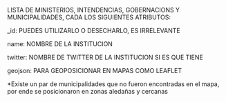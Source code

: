 
LISTA DE MINISTERIOS, INTENDENCIAS, GOBERNACIONS Y MUNICIPALIDADES, CADA LOS SIGUIENTES ATRIBUTOS:

_id: PUEDES UTILIZARLO O DESECHARLO, ES IRRELEVANTE

name: NOMBRE DE LA INSTITUCION

twitter: NOMBRE DE TWITTER DE LA INSTITUCION SI ES QUE TIENE

geojson: PARA GEOPOSICIONAR EN MAPAS COMO LEAFLET

*Existe un par de municipalidades que no fueron encontradas en el mapa, por ende se posicionaron en zonas aledañas y cercanas